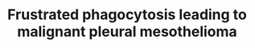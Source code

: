 ---
annotations:
- id: CL:0000077
  parent: native cell
  type: Cell Type Ontology
  value: mesothelial cell
- id: PW:0000013
  parent: disease pathway
  type: Pathway Ontology
  value: disease pathway
- id: DOID:7474
  parent: disease of cellular proliferation
  type: Disease Ontology
  value: malignant pleural mesothelioma
authors:
- Marvin M2
- Eweitz
- Alexandrabosch
- Mkutmon
citedin: ''
communities:
- AOP
description: 'Adverse Outcome Pathway for malignant pleural mesothelioma, known to
  be initiated by asbestos and carbon nanotubes. This molecular AOP is based on https://aopwiki.org/aops/409 '
last-edited: 2024-03-28
ndex: null
organisms:
- Homo sapiens
redirect_from:
- /index.php/Pathway:WP5091
- /instance/WP5091
- /instance/WP5091_r129340
revision: r129340
schema-jsonld:
- '@context': https://schema.org/
  '@id': https://wikipathways.github.io/pathways/WP5091.html
  '@type': Dataset
  creator:
    '@type': Organization
    name: WikiPathways
  description: 'Adverse Outcome Pathway for malignant pleural mesothelioma, known
    to be initiated by asbestos and carbon nanotubes. This molecular AOP is based
    on https://aopwiki.org/aops/409 '
  keywords: []
  license: CC0
  name: Frustrated phagocytosis leading to malignant pleural mesothelioma
seo: CreativeWork
title: Frustrated phagocytosis leading to malignant pleural mesothelioma
wpid: WP5091
---